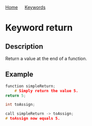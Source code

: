 [Home](https://github.com/puckowski/concert7) <span>&emsp;</span> [Keywords](https://github.com/puckowski/concert7/keywords.html)

# Keyword return

## Description

Return a value at the end of a function.

## Example

```cpp
function simpleReturn;
    # Simply return the value 5.
return 5;

int toAssign;

call simpleReturn -> toAssign;
# toAssign now equals 5.
```
